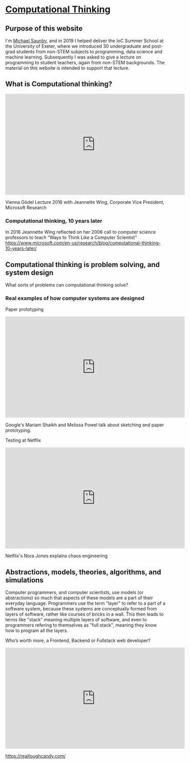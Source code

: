 # [Computational Thinking](https://msaunby.github.io/computational-thinking/)

## Purpose of this website

I'm [Michael Saunby](https://http://www.saunby.net/about/), and in 2019 I helped deliver the IoC Summer School at the University of Exeter, where we introduced 30 undergraduate and post-grad students from non-STEM subjects to programming, data science and machine learning. Subsequently I was asked to give a lecture on programming to student teachers, again from non-STEM backgrounds.  The material on this website is intended to support that lecture.

<!-- 
This site is best viewed in GitHub pages rather than directly in GitHub
Follow this link  https://msaunby.github.io/computational-thinking/
-->

## What is Computational thinking?

<iframe width="560" height="315" src="https://www.youtube.com/embed/YVEUOHw3Qb8?start=876&end=1115" frameborder="0" allow="accelerometer; autoplay; encrypted-media; gyroscope; picture-in-picture" allowfullscreen></iframe>

Vienna Gödel Lecture 2016 with Jeannette Wing, Corporate Vice President, Microsoft Research

### Computational thinking, 10 years later

In 2016 Jeannette Wing reflected on her 2006 call to computer science professors to teach “Ways to Think Like a Computer Scientist”
<https://www.microsoft.com/en-us/research/blog/computational-thinking-10-years-later/>

## Computational thinking is problem solving, and system design

What sorts of problems can computational thinking solve?

### Real examples of how computer systems are designed

Paper prototyping

<iframe width="560" height="315" src="https://www.youtube.com/embed/JMjozqJS44M?start=73&end=171" frameborder="0" allow="accelerometer; autoplay; encrypted-media; gyroscope; picture-in-picture" allowfullscreen></iframe>

Google's Mariam Shaikh and Melissa Powel talk about sketching and paper prototyping.

Testing at Netflix

<iframe width="560" height="315" src="https://www.youtube.com/embed/rgfww8tLM0A?start=12&end=579" frameborder="0" allow="accelerometer; autoplay; encrypted-media; gyroscope; picture-in-picture" allowfullscreen></iframe>

Netflix's Nora Jones explains chaos engineering

## Abstractions, models, theories, algorithms, and simulations

Computer programmers, and computer scientists, use models (or abstractions) so much that aspects of these models are a part of their everyday language.  Programmers use the term "layer" to refer to a part of a software system, because these systems are conceptually formed from layers of software, rather like courses of bricks in a wall.  This then leads to terms like "stack" meaning multiple layers of software, and even to programmers refering to themselves as "full stack", meaning they know how to program all the layers.

Who’s worth more, a Frontend, Backend or Fullstack web developer?

<iframe width="560" height="315" src="https://www.youtube.com/embed/qj2hJkqaA80" frameborder="0" allow="accelerometer; autoplay; encrypted-media; gyroscope; picture-in-picture" allowfullscreen></iframe>

https://realtoughcandy.com/
